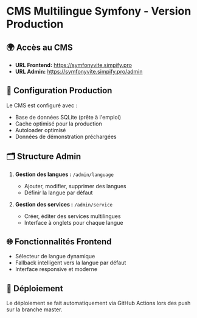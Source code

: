 # CMS Multilingue Symfony - Version Production

## 🌍 Accès au CMS

- **URL Frontend:** https://symfonyvite.simpify.pro
- **URL Admin:** https://symfonyvite.simpify.pro/admin

## 🔧 Configuration Production

Le CMS est configuré avec :
- Base de données SQLite (prête à l'emploi)
- Cache optimisé pour la production
- Autoloader optimisé
- Données de démonstration préchargées

## 🗂️ Structure Admin

1. **Gestion des langues :** `/admin/language`
   - Ajouter, modifier, supprimer des langues
   - Définir la langue par défaut

2. **Gestion des services :** `/admin/service`
   - Créer, éditer des services multilingues
   - Interface à onglets pour chaque langue

## 🌐 Fonctionnalités Frontend

- Sélecteur de langue dynamique
- Fallback intelligent vers la langue par défaut
- Interface responsive et moderne

## 🚀 Déploiement

Le déploiement se fait automatiquement via GitHub Actions lors des push sur la branche master.

